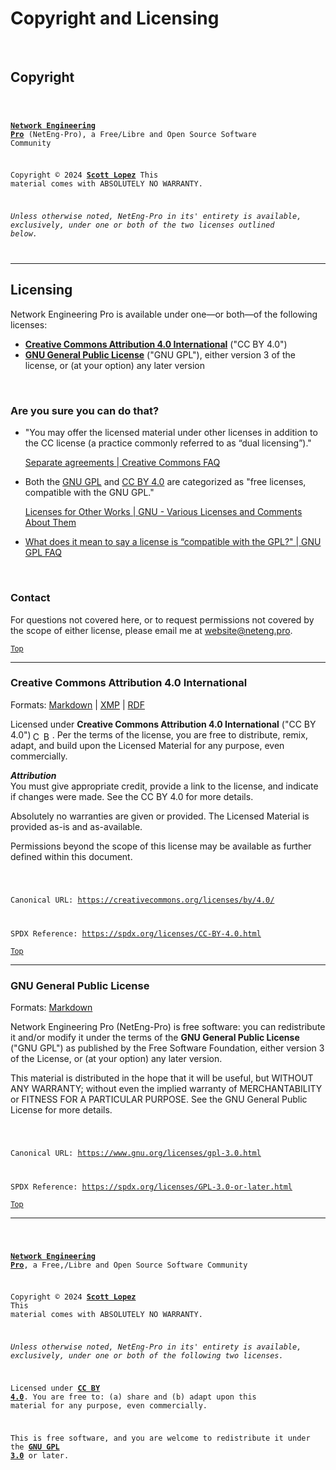 <!--
Network Engineering Pro, a Free/Libre and Open Source Community
Copyright © 2024 Scott Lopez

I. Creative Commons Attribution 4.0 International

Licensed under Creative Commons Attribution 4.0 International ("CC BY 4.0").
You are free to: (a) share and (b) adapt upon this material for any purpose, even commercially.
Attribution (e.g., appropriate credit) must be given per the terms of the license.
Permissions beyond the scope of this license may be available (see following paragraphs).
  License: https://creativecommons.org/licenses/by/4.0/
  SPDX Reference: https://spdx.org/licenses/CC-BY-4.0.html

II. GNU General Public License 3.0

This file is part of Network Engineering Pro.

Network Engineering Pro is free software: you can redistribute it and/or modify
it under the terms of the GNU General Public License ("GNU GPL 3.0") as published by
the Free Software Foundation, either version 3 of the License, or
(at your option) any later version.

This file is distributed in the hope that it will be useful,
but WITHOUT ANY WARRANTY; without even the implied warranty of
MERCHANTABILITY or FITNESS FOR A PARTICULAR PURPOSE.  See the
GNU General Public License for more details.
  License: https://www.gnu.org/licenses/gpl-3.0.html
  SPDX Reference: https://spdx.org/licenses/GPL-3.0-or-later.html

Author: Scott Lopez
Email: <website@neteng.pro>
Web: <https://linktr.ee/scottlopez/>
-->

# <a id="top">Copyright and Licensing</a>

&nbsp;

## <a id="copyright">Copyright</a>

<code style="display:block; white-space:pre-wrap">

**[Network Engineering Pro](https://www.neteng.pro/)** (NetEng-Pro), a Free/Libre and Open Source Software Community

Copyright &copy; 2024 **[Scott Lopez](https://linktr.ee/scottlopez/)**
This material comes with ABSOLUTELY NO WARRANTY.

_Unless otherwise noted, NetEng-Pro in its' entirety is available, exclusively, under one or both of the two licenses outlined below._

</code>

---

## <a id="licensing">Licensing</a>

Network Engineering Pro is available under one&mdash;or both&mdash;of the following licenses:

- **[Creative Commons Attribution 4.0 International](#cc-by)** ("CC BY 4.0")
- **[GNU General Public License](#gnu-gpl)** ("GNU GPL"), either version 3 of the license, or (at your option) any later version

&nbsp;

### <a id="questions">Are you sure you can do that?</a>

- "You may offer the licensed material under other licenses in addition to the CC license (a practice commonly referred to as “dual licensing”)."

  [Separate agreements | Creative Commons FAQ](https://creativecommons.org/faq/#can-i-enter-into-separate-or-supplemental-agreements-with-users-of-my-work)

* Both the [GNU GPL](https://www.gnu.org/licenses/license-list.html#GPLOther) and [CC BY 4.0](https://www.gnu.org/licenses/license-list.html#ccby) are categorized as "free licenses, compatible with the GNU GPL."

  [Licenses for Other Works | GNU - Various Licenses and Comments About Them](https://www.gnu.org/licenses/license-list.html#OtherLicenses)

* [What does it mean to say a license is “compatible with the GPL?" | GNU GPL FAQ](https://www.gnu.org/licenses/gpl-faq.html#WhatDoesCompatMean)

&nbsp;

### Contact

For questions not covered here, or to request permissions not covered by the scope of either license, please email me at <website@neteng.pro>.

<sub>[Top](#top)</sub>

---

### <a id="cc-by">Creative Commons Attribution 4.0 International</a>

Formats: [Markdown](./license/CC-BY-4.0.md) | [XMP](./license/CC-BY-4.0.xmp) | [RDF](./license/CC-BY-4.0.rdf)

Licensed under **Creative Commons Attribution 4.0 International** ("CC BY 4.0")<img height="14px" style="height:14px!important;margin-left:3px;vertical-align:text-bottom;" alt="CC"><img style="height:14px!important;margin-left:3px;vertical-align:text-bottom;" alt="BY">. Per the terms of the license, you are free to distribute, remix, adapt, and build upon the Licensed Material for any purpose, even commercially.

**_Attribution_**<br />
You must give appropriate credit, provide a link to the license, and indicate if changes were made. See the CC BY 4.0 for more details.

Absolutely no warranties are given or provided. The Licensed Material is provided as-is and as-available.

Permissions beyond the scope of this license may be available as further defined within this document.

<code style="display:block; white-space: pre-wrap">

Canonical URL:
<https://creativecommons.org/licenses/by/4.0/>

SPDX Reference:
<https://spdx.org/licenses/CC-BY-4.0.html>
</code>

<sub>[Top](#top)</sub>

---

### <a id="gnu-gpl">GNU General Public License</a>

Formats: [Markdown](./license/COPYING.md)

Network Engineering Pro (NetEng-Pro) is free software: you can redistribute it and/or modify
it under the terms of the **GNU General Public License** ("GNU GPL") as published by
the Free Software Foundation, either version 3 of the License, or
(at your option) any later version.

This material is distributed in the hope that it will be useful,
but WITHOUT ANY WARRANTY; without even the implied warranty of
MERCHANTABILITY or FITNESS FOR A PARTICULAR PURPOSE. See the
GNU General Public License for more details.

<code style="display:block; white-space: pre-wrap">

Canonical URL:
<https://www.gnu.org/licenses/gpl-3.0.html>

SPDX Reference:
<https://spdx.org/licenses/GPL-3.0-or-later.html>
</code>

<sub>[Top](#top)</sub>

---
<code style="height: 50vh; width: 100%; background: transparent; border: none; border-radius: 0; resize: none; outline: none;">

**[Network Engineering Pro](https://www.neteng.pro/)**, a Free,/Libre and Open Source Software Community

Copyright &copy; 2024 **[Scott Lopez](https://linktr.ee/scottlopez/)**
<br />This material comes with ABSOLUTELY NO WARRANTY.

_Unless otherwise noted, NetEng-Pro in its' entirety is available, exclusively, under one or both of the following two licenses._

Licensed under **[CC BY 4.0](https://creativecommons.org/licenses/by/4.0/)**. You are free to: (a) share and (b) adapt upon this material for any purpose, even commercially.

This is free software, and you are welcome to redistribute it under the **[GNU GPL 3.0](https://spdx.org/licenses/GPL-3.0-or-later.html)** or later.

</code>
